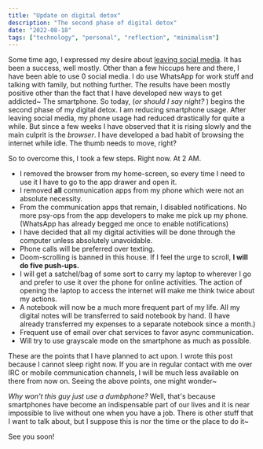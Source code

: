 ```yaml
---
title: "Update on digital detox"
description: "The second phase of digital detox"
date: "2022-08-18"
tags: ["technology", "personal", "reflection", "minimalism"]
---
```

Some time ago, I expressed my desire about [leaving social
media](/blog/getting_tired_of_technology). It has
been a success, well mostly. Other than a few hiccups here and there, I have
been able to use 0 social media. I do use WhatsApp for work stuff and talking
with family, but nothing further. The results have been mostly positive other
than the fact that I have developed new ways to get addicted~ The smartphone.
So today, (*or should I say night?* ) begins the second phase of my digital
detox. I am reducing smartphone usage. After leaving social media, my phone
usage had reduced drastically for quite a while. But since a few weeks I have
observed that it is rising slowly and the main culprit is the *browser*. I have
developed a bad habit of browsing the internet while idle. The thumb needs to
move, right?

So to overcome this, I took a few steps. Right now. At 2 AM. 

- I removed the browser from my home-screen, so every time I need to use it I
  have to go to the app drawer and open it.
- I removed **all** communication apps from my phone which were not an absolute
  necessity.
- From the communication apps that remain, I disabled notifications. No more
  psy-ops from the app developers to make me pick up my phone. (WhatsApp has
  already begged me once to enable notifications)
- I have decided that all my digital activities will be done through the
  computer unless absolutely unavoidable. 
- Phone calls will be preferred over texting.
- Doom-scrolling is banned in this house. If I feel the urge to scroll, **I will**
  **do five push-ups.**
- I will get a satchel/bag of some sort to carry my laptop to wherever I go and
  prefer to use it over the phone for online activities. The action of opening
  the laptop to access the internet will make me think twice about my actions.
- A notebook will now be a much more frequent part of my life. All my digital
  notes will be transferred to said notebook by hand. (I have already
  transferred my expenses to a separate notebook since a month.)
- Frequent use of email over chat services to favor async communication.
- Will try to use grayscale mode on the smartphone as much as possible.

These are the points that I have planned to act upon. I wrote
this post because I cannot sleep right now. If you are in regular contact with
me over IRC or mobile communication channels, I will be much less available on there
from now on. Seeing the above points, one might wonder~

*Why won't this guy just use a dumbphone?* Well, that's because smartphones
have become an indispensable part of our lives and it is near impossible to
live without one when you have a job. There is other stuff that I want to talk
about, but I suppose this is nor the time or the place to do it~

See you soon!
